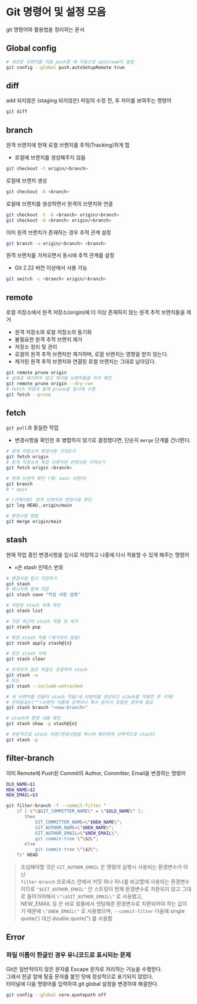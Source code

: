 # Git 명령어 및 설정 모음

git 명령어와 활용법을 정리하는 문서

## Global config

```bash
# 새로운 브랜치를 처음 push할 때 자동으로 upstream이 설정
git config --global push.autoSetupRemote true
```

## diff

add 되지않은 (staging 되지않은) 파일의 수정 전, 후 차이를 보여주는 명령어

```bash
git diff
```

## branch

원격 브랜치에 현재 로컬 브랜치를 추적(Tracking)하게 함  

- 로컬에 브랜치를 생성해주지 않음

```bash
git checkout -t origin/<branch>
```

로컬에 브랜치 생성  

```bash
git checkout -b <branch>
```

로컬에 브랜치를 생성하면서 원격의 브랜치와 연결  

```bash
git checkout -t -b <branch> origin/<branch>
git checkout -b <branch> origin/<branch>
```

이미 원격 브랜치가 존재하는 경우 추적 관계 설정

```bash
git branch -u origin/<branch> <branch>
```

원격 브랜치를 가져오면서 동시에 추적 관계를 설정  

- Git 2.22 버전 이상에서 사용 가능

```bash
git switch -c <branch> origin/<branch>
```

## remote

로컬 저장소에서 원격 저장소(origin)에 더 이상 존재하지 않는 원격 추적 브랜치들을 제거  

- 원격 저장소와 로컬 저장소의 동기화
- 불필요한 원격 추적 브랜치 제거
- 저장소 정리 및 관리
- 로컬의 원격 추적 브랜치만 제거하며, 로컬 브랜치는 영향을 받지 않는다.
- 제거된 원격 추적 브랜치와 연결된 로컬 브랜치는 그대로 남아있다.

```bash
git remote prune origin
# 실제로 제거하지 않고 제거될 브랜치들을 미리 확인
git remote prune origin --dry-run
# fetch 작업과 함께 prune을 동시에 수행
git fetch --prune
```

## fetch

`git pull`과 동일한 작업

- 변경사항을 확인한 후 병합하지 않기로 결정했다면, 단순히 `merge` 단계를 건너뛴다.

```bash
# 원격 저장소의 변경사항 가져오기
git fetch origin
# 원격 저장소의 특정 브랜치만 변경사항 가져오기
git fetch origin <branch>

# 현재 브랜치 확인 (예: main 브랜치)
git branch
# * main

# (선택사항) 원격 브랜치의 변경사항 확인
git log HEAD..origin/main

# 변경사항 병합
git merge origin/main
```

## stash

현재 작업 중인 변경사항을 임시로 저장하고 나중에 다시 적용할 수 있게 해주는 명령어

-  `n`은 stash 인덱스 번호

```bash
# 변경사항 임시 저장하기
git stash
# 메시지와 함께 저장
git stash save "작업 내용 설명"

# 저장된 stash 목록 확인
git stash list

# 가장 최근의 stash 적용 및 제거
git stash pop

# 특정 stash 적용 (제거하지 않음)
git stash apply stash@{n}

# 모든 stash 삭제
git stash clear

# 추적되지 않은 파일도 포함하여 stash
git stash -u
# 또는
git stash --include-untracked

# 새 브랜치를 만들어 stash 적용(새 브랜치를 생성하고 stash를 적용한 후 삭제)
# 큰따옴표는("")브랜치 이름에 공백이나 특수 문자가 포함된 경우에 필요
git stash branch "<new-branch>"

# stash의 변경 내용 확인
git stash show -p stash@{n}

# 부분적으로 stash 저장(변경사항을 하나씩 확인하며 선택적으로 stash)
git stash -p
```

## filter-branch

이미 Remote에 Push된 Commit의 Author, Committer, Email을 변경하는 명령어

```bash
OLD_NAME=$1
NEW_NAME=$2
NEW_EMAIL=$3

git filter-branch -f --commit-filter "
    if [ \"\$GIT_COMMITTER_NAME\" = \"$OLD_NAME\" ];
       then
	   	   GIT_COMMITTER_NAME=\"$NEW_NAME\";
	   	   GIT_AUTHOR_NAME=\"$NEW_NAME\";
           GIT_AUTHOR_EMAIL=\"$NEW_EMAIL\";
		   git commit-tree \"\$@\";
	   else
	   	   git commit-tree \"\$@\";
	fi" HEAD
```

> 조심해야할 것은 `GIT_AUTHOR_EMAIL` 은 명령어 실행시 사용되는 환경변수가 아닌  
> `filter-branch` 프로세스 안에서 커밋 하나 하나를 비교할때 사용되는 환경변수이므로 `"$GIT_AUTHOR_EMAIL"` 란 스트링이 현재 환경변수로 치환되지 않고 그대로 들어가야해서 `\"\$GIT_AUTHOR_EMAIL\"` 로 사용했고,  
> NEW_EMAIL 등 은 바로 윗줄에서 셋팅해준 환경변수로 치환되어야 하는 값이기 때문에 `\"$NEW_EMAIL\"` 로 사용했으며, `--commit-filter` 다음에 single quote(') 대신 double quote(") 를 사용함

## Error

### 파일 이름이 한글인 경우 유니코드로 표시되는 문제

Git은 일반적이지 않은 문자를 Escape 문자로 처리하는 기능을 수행한다.  
그래서 한글 앞에 탈출 문자를 붙인 탓에 정상적으로 표기되지 않았다.  
터미널에 다음 명령어를 입력하여 git global 설정을 변경하여 해결한다.

```bash
git config --global core.quotepath off
```
